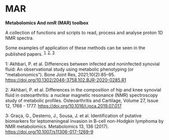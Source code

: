 # MAR

**Metabolomics And nmR (MAR) toolbox**

A collection of functions and scripts to read, process and analyse proton 1D NMR spectra.

Some examples of application of these methods can be seen in the published papers. <sup>[1](#myfootnote1),</sup> <sup>[2](#myfootnote2),</sup> <sup>[3](#myfootnote3)</sup>

<a name="myfootnote1">1</a>: Akhbari, P. et al. Differences between infected and noninfected synovial fluid: An observational study using metabolic phenotyping (or “metabonomics"). Bone Joint Res, 2021;10(2):85–95. https://doi.org/10.1302/2046-3758.102.BJR-2020-0285.R1 </a>

<a name="myfootnote2">2</a>: Akhbari, P. et al. Differences in the composition of hip and knee synovial fluid in osteoarthritis: a nuclear magnetic resonance (NMR) spectroscopy study of metabolic profiles. Osteoarthritis and Cartilage, Volume 27, Issue 12, 1768 - 1777. https://doi.org/10.1016/j.joca.2019.07.017 </a>

<a name="myfootnote3">3</a>: Graça, G., Desterro, J., Sousa, J. et al. Identification of putative biomarkers for leptomeningeal invasion in B-cell non-Hodgkin lymphoma by NMR metabolomics. Metabolomics 13, 136 (2017). https://doi.org/10.1007/s11306-017-1269-9 </a>
